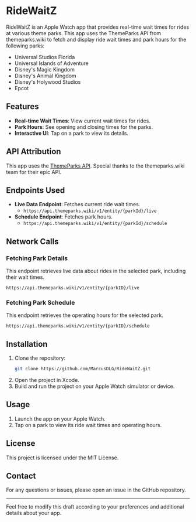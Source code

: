 # RideWaitZ

RideWaitZ is an Apple Watch app that provides real-time wait times for rides at various theme parks. This app uses the ThemeParks API from themeparks.wiki to fetch and display ride wait times and park hours for the following parks:
- Universal Studios Florida
- Universal Islands of Adventure
- Disney's Magic Kingdom
- Disney's Animal Kingdom
- Disney's Holywood Studios
- Epcot

## Features

- **Real-time Wait Times**: View current wait times for rides.
- **Park Hours**: See opening and closing times for the parks.
- **Interactive UI**: Tap on a park to view its details.

## API Attribution

This app uses the [ThemeParks API](https://themeparks.wiki/). Special thanks to the themeparks.wiki team for their epic API.

## Endpoints Used

- **Live Data Endpoint**: Fetches current ride wait times.
  - `https://api.themeparks.wiki/v1/entity/{parkId}/live`
- **Schedule Endpoint**: Fetches park hours.
  - `https://api.themeparks.wiki/v1/entity/{parkId}/schedule`

## Network Calls

### Fetching Park Details

This endpoint retrieves live data about rides in the selected park, including their wait times.

```
https://api.themeparks.wiki/v1/entity/{parkID}/live
```

### Fetching Park Schedule

This endpoint retrieves the operating hours for the selected park.

```
https://api.themeparks.wiki/v1/entity/{parkID}/schedule
```

## Installation

1. Clone the repository:
   ```bash
   git clone https://github.com/MarcusDLG/RideWaitZ.git
   ```
2. Open the project in Xcode.
3. Build and run the project on your Apple Watch simulator or device.

## Usage

1. Launch the app on your Apple Watch.
2. Tap on a park to view its ride wait times and operating hours.

## License

This project is licensed under the MIT License.

## Contact

For any questions or issues, please open an issue in the GitHub repository.

---

Feel free to modify this draft according to your preferences and additional details about your app.

